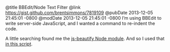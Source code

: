 @title BBEdit/Node Text Filter
@link https://gist.github.com/brentsimmons/7819109
@pubDate 2013-12-05 21:45:01 -0800
@modDate 2013-12-05 21:45:01 -0800
I’m using BBEdit to write server-side JavaScript, and I wanted a command to re-indent the code.

A little searching found me the [js-beautify Node module](https://github.com/einars/js-beautify). And so I used that <a href="https://gist.github.com/brentsimmons/7819109">in this script</a>.
